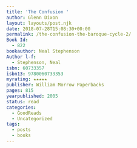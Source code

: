 ```yaml
---
title: 'The Confusion '
author: Glenn Dixon
layout: layouts/post.njk
date: 2018-07-28T15:08:30+00:00
permalink: /the-confusion-the-baroque-cycle-2/
Book Id:
  - 822
bookauthor: Neal Stephenson
Author l-f:
  - Stephenson, Neal
isbn: 60733357
isbn13: 9780060733353
myrating: ★★★★★
publisher: William Morrow Paperbacks
pages: 815
yearpublished: 2005
status: read
categories:
  - GoodReads
  - Uncategorized
tags:
  - posts
  - books
---
```

